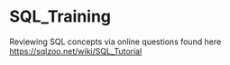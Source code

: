 # SQL_Training
Reviewing SQL concepts via online questions found here https://sqlzoo.net/wiki/SQL_Tutorial
